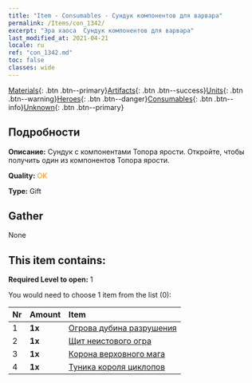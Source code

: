 ```yaml
---
title: "Item - Consumables - Сундук компонентов для варвара"
permalink: /Items/con_1342/
excerpt: "Эра хаоса  Сундук компонентов для варвара"
last_modified_at: 2021-04-21
locale: ru
ref: "con_1342.md"
toc: false
classes: wide
---
```

 [Materials](/ru/Items/){: .btn .btn--primary}[Artifacts](/ru/Items/Artifacts/){: .btn .btn--success}[Units](/ru/Items/Units/){: .btn .btn--warning}[Heroes](/ru/Items/Heroes/){: .btn .btn--danger}[Consumables](/ru/Items/Consumables/){: .btn .btn--info}[Unknown](/ru/Items/Unknown/){: .btn .btn--primary}

## Подробности
 **Описание:** Сундук с компонентами Топора ярости. Откройте, чтобы получить один из компонентов Топора ярости.

 **Quality:** <span style="color: #FF8C00">OK</span>

 **Type:** Gift

## Gather

  None

## This item contains:

 **Required Level to open:** 1

 You would need to choose 1 item from the list (0):

  | Nr | Amount |     Item    |
  |:---|:-------|:------------|
  | 1 |  **1x** | [Огрова дубина разрушения](/ru/Items/art_125/) |  | 
  | 2 |  **1x** | [Щит неистового огра](/ru/Items/art_126/) |  | 
  | 3 |  **1x** | [Корона верховного мага](/ru/Items/art_127/) |  | 
  | 4 |  **1x** | [Туника короля циклопов](/ru/Items/art_128/) |  | 
